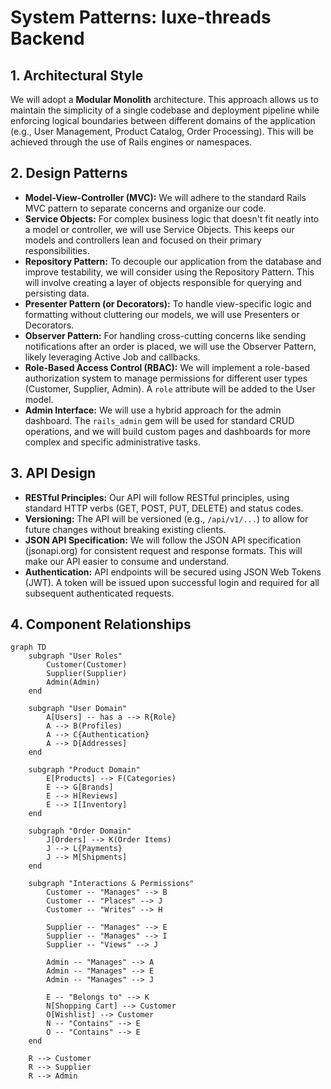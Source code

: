 # System Patterns: luxe-threads Backend

## 1. Architectural Style

We will adopt a **Modular Monolith** architecture. This approach allows us to maintain the simplicity of a single codebase and deployment pipeline while enforcing logical boundaries between different domains of the application (e.g., User Management, Product Catalog, Order Processing). This will be achieved through the use of Rails engines or namespaces.

## 2. Design Patterns

- **Model-View-Controller (MVC):** We will adhere to the standard Rails MVC pattern to separate concerns and organize our code.
- **Service Objects:** For complex business logic that doesn't fit neatly into a model or controller, we will use Service Objects. This keeps our models and controllers lean and focused on their primary responsibilities.
- **Repository Pattern:** To decouple our application from the database and improve testability, we will consider using the Repository Pattern. This will involve creating a layer of objects responsible for querying and persisting data.
- **Presenter Pattern (or Decorators):** To handle view-specific logic and formatting without cluttering our models, we will use Presenters or Decorators.
- **Observer Pattern:** For handling cross-cutting concerns like sending notifications after an order is placed, we will use the Observer Pattern, likely leveraging Active Job and callbacks.
- **Role-Based Access Control (RBAC):** We will implement a role-based authorization system to manage permissions for different user types (Customer, Supplier, Admin). A `role` attribute will be added to the User model.
- **Admin Interface:** We will use a hybrid approach for the admin dashboard. The `rails_admin` gem will be used for standard CRUD operations, and we will build custom pages and dashboards for more complex and specific administrative tasks.

## 3. API Design

- **RESTful Principles:** Our API will follow RESTful principles, using standard HTTP verbs (GET, POST, PUT, DELETE) and status codes.
- **Versioning:** The API will be versioned (e.g., `/api/v1/...`) to allow for future changes without breaking existing clients.
- **JSON API Specification:** We will follow the JSON API specification (jsonapi.org) for consistent request and response formats. This will make our API easier to consume and understand.
- **Authentication:** API endpoints will be secured using JSON Web Tokens (JWT). A token will be issued upon successful login and required for all subsequent authenticated requests.

## 4. Component Relationships

```mermaid
graph TD
    subgraph "User Roles"
        Customer(Customer)
        Supplier(Supplier)
        Admin(Admin)
    end

    subgraph "User Domain"
        A[Users] -- has a --> R{Role}
        A --> B(Profiles)
        A --> C{Authentication}
        A --> D[Addresses]
    end

    subgraph "Product Domain"
        E[Products] --> F(Categories)
        E --> G[Brands]
        E --> H[Reviews]
        E --> I[Inventory]
    end

    subgraph "Order Domain"
        J[Orders] --> K(Order Items)
        J --> L{Payments}
        J --> M[Shipments]
    end

    subgraph "Interactions & Permissions"
        Customer -- "Manages" --> B
        Customer -- "Places" --> J
        Customer -- "Writes" --> H
        
        Supplier -- "Manages" --> E
        Supplier -- "Manages" --> I
        Supplier -- "Views" --> J
        
        Admin -- "Manages" --> A
        Admin -- "Manages" --> E
        Admin -- "Manages" --> J

        E -- "Belongs to" --> K
        N[Shopping Cart] --> Customer
        O[Wishlist] --> Customer
        N -- "Contains" --> E
        O -- "Contains" --> E
    end
    
    R --> Customer
    R --> Supplier
    R --> Admin